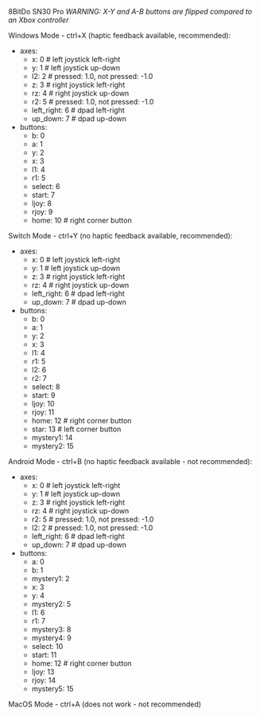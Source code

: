 8BitDo SN30 Pro 
*WARNING: X-Y and A-B buttons are flipped compared to an Xbox controller*

Windows Mode - ctrl+X (haptic feedback available, recommended):
* axes:
  * x: 0 # left joystick left-right
  * y: 1 # left joystick up-down
  * l2: 2 # pressed: 1.0, not pressed: -1.0
  * z: 3 # right joystick left-right
  * rz: 4 # right joystick up-down
  * r2: 5 # pressed: 1.0, not pressed: -1.0
  * left_right: 6 # dpad left-right
  * up_down: 7 # dpad up-down
* buttons:
  * b: 0
  * a: 1
  * y: 2
  * x: 3
  * l1: 4
  * r1: 5
  * select: 6
  * start: 7
  * ljoy: 8
  * rjoy: 9
  * home: 10 # right corner button

Switch Mode - ctrl+Y (no haptic feedback available, recommended):
* axes:
  * x: 0 # left joystick left-right
  * y: 1 # left joystick up-down
  * z: 3 # right joystick left-right
  * rz: 4 # right joystick up-down
  * left_right: 6 # dpad left-right
  * up_down: 7 # dpad up-down
* buttons:
  * b: 0
  * a: 1
  * y: 2
  * x: 3
  * l1: 4
  * r1: 5
  * l2: 6
  * r2: 7
  * select: 8
  * start: 9
  * ljoy: 10
  * rjoy: 11
  * home: 12 # right corner button
  * star: 13 # left corner button
  * mystery1: 14
  * mystery2: 15

Android Mode - ctrl+B (no haptic feedback available - not recommended):
* axes:
  * x: 0 # left joystick left-right
  * y: 1 # left joystick up-down
  * z: 3 # right joystick left-right
  * rz: 4 # right joystick up-down
  * r2: 5 # pressed: 1.0, not pressed: -1.0
  * l2: 2 # pressed: 1.0, not pressed: -1.0
  * left_right: 6 # dpad left-right
  * up_down: 7 # dpad up-down
* buttons:
  * a: 0
  * b: 1
  * mystery1: 2
  * x: 3
  * y: 4
  * mystery2: 5
  * l1: 6
  * r1: 7
  * mystery3: 8
  * mystery4: 9
  * select: 10
  * start: 11
  * home: 12 # right corner button
  * ljoy: 13
  * rjoy: 14
  * mystery5: 15

MacOS Mode - ctrl+A (does not work - not recommended)
